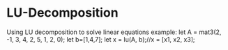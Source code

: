# LU-Decomposition
Using LU decomposition to solve linear equations
example:
let A = mat3(2, -1, 3,
        4, 2, 5,
        1, 2, 0);
let b=[1,4,7];
let x = lu(A, b);//x = [x1, x2, x3];
